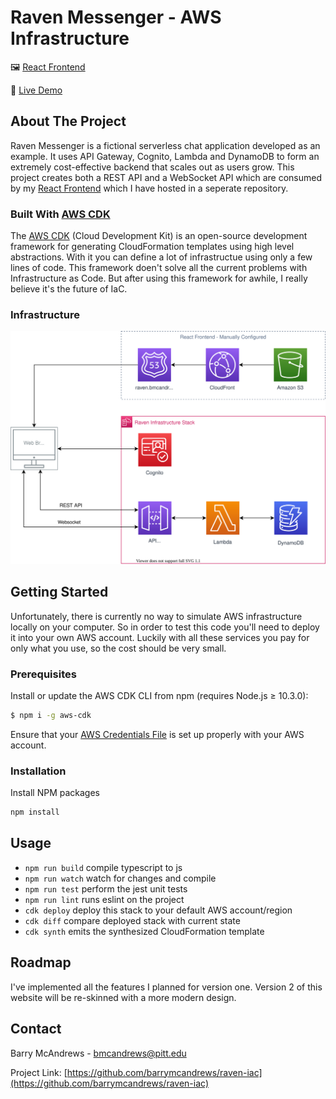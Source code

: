 # Raven Messenger - AWS Infrastructure

🖼️ [React Frontend](https://github.com/barrymcandrews/raven-react)

🚀 [Live Demo](https://raven.bmcandrews.com)


<!-- ABOUT THE PROJECT -->
## About The Project
Raven Messenger is a fictional serverless chat application developed as an example. It uses API Gateway, Cognito, Lambda and DynamoDB to form an extremely cost-effective backend that scales out as users grow. This project creates both a REST API and a WebSocket API which are consumed by my [React Frontend](https://github.com/barrymcandrews/raven-react) which I have hosted in a seperate repository.

### Built With [AWS CDK](https://github.com/aws/aws-cdk)
The [AWS CDK](https://github.com/aws/aws-cdk) (Cloud Development Kit) is an open-source development framework for generating CloudFormation templates using high level abstractions. With it you can define a lot of infrastructue using only a few lines of code. This framework doen't solve all the current problems with Infrastructure as Code. But after using this framework for awhile, I really believe it's the future of IaC.

### Infrastructure
<p align="center">
  <img src="docs/raven-diagram.svg">
</p>


<!-- GETTING STARTED -->
## Getting Started

Unfortunately, there is currently no way to simulate AWS infrastructure locally on your computer. So in order to test this code you'll need to deploy it into your own AWS account. Luckily with all these services you pay for only what you use, so the cost should be very small.

### Prerequisites

Install or update the AWS CDK CLI from npm (requires Node.js ≥ 10.3.0):
```sh
$ npm i -g aws-cdk
```

Ensure that your [AWS Credentials File](https://docs.aws.amazon.com/cli/latest/userguide/cli-configure-files.html) is set up properly with your AWS account.

### Installation

Install NPM packages
```sh
npm install
```

<!-- USAGE EXAMPLES -->
## Usage

 * `npm run build`   compile typescript to js
 * `npm run watch`   watch for changes and compile
 * `npm run test`    perform the jest unit tests
 * `npm run lint`    runs eslint on the project
 * `cdk deploy`      deploy this stack to your default AWS account/region
 * `cdk diff`        compare deployed stack with current state
 * `cdk synth`       emits the synthesized CloudFormation template

<!-- ROADMAP -->
## Roadmap

I've implemented all the features I planned for version one. Version 2 of this website will be re-skinned with a more modern design.



<!-- CONTACT -->
## Contact

Barry McAndrews - bmcandrews@pitt.edu

Project Link: [https://github.com/barrymcandrews/raven-iac](https://github.com/barrymcandrews/raven-iac)
